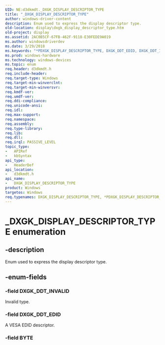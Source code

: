 ```yaml
---
UID: NE:d3dkmdt._DXGK_DISPLAY_DESCRIPTOR_TYPE
title: "_DXGK_DISPLAY_DESCRIPTOR_TYPE"
author: windows-driver-content
description: Enum used to express the display descriptor type.
old-location: display\dxgk_display_descriptor_type.htm
old-project: display
ms.assetid: 2AC0B5CF-67FB-462F-9118-E30FEDE9A019
ms.author: windowsdriverdev
ms.date: 3/29/2018
ms.keywords: "*PDXGK_DISPLAY_DESCRIPTOR_TYPE, DXGK_DDT_EDID, DXGK_DDT_INVALID, DXGK_DISPLAY_DESCRIPTOR_TYPE, DXGK_DISPLAY_DESCRIPTOR_TYPE enumeration [Display Devices], PDXGK_DISPLAY_DESCRIPTOR_TYPE, PDXGK_DISPLAY_DESCRIPTOR_TYPE enumeration pointer [Display Devices], _DXGK_DISPLAY_DESCRIPTOR_TYPE, d3dkmdt/DXGK_DDT_EDID, d3dkmdt/DXGK_DDT_INVALID, d3dkmdt/DXGK_DISPLAY_DESCRIPTOR_TYPE, d3dkmdt/PDXGK_DISPLAY_DESCRIPTOR_TYPE, display.dxgk_display_descriptor_type"
ms.prod: windows-hardware
ms.technology: windows-devices
ms.topic: enum
req.header: d3dkmdt.h
req.include-header: 
req.target-type: Windows
req.target-min-winverclnt: 
req.target-min-winversvr: 
req.kmdf-ver: 
req.umdf-ver: 
req.ddi-compliance: 
req.unicode-ansi: 
req.idl: 
req.max-support: 
req.namespace: 
req.assembly: 
req.type-library: 
req.lib: 
req.dll: 
req.irql: PASSIVE_LEVEL
topic_type:
-	APIRef
-	kbSyntax
api_type:
-	HeaderDef
api_location:
-	d3dkmdt.h
api_name:
-	DXGK_DISPLAY_DESCRIPTOR_TYPE
product: Windows
targetos: Windows
req.typenames: DXGK_DISPLAY_DESCRIPTOR_TYPE, *PDXGK_DISPLAY_DESCRIPTOR_TYPE
---
```


# _DXGK_DISPLAY_DESCRIPTOR_TYPE enumeration


## -description


Enum used to express the display descriptor type.


## -enum-fields




### -field DXGK_DDT_INVALID

Invalid type.


### -field DXGK_DDT_EDID

A VESA EDID descriptor.


### -field BYTE



